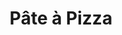 ---
layout: recette
categories: [recettes]
hidden: true
lang: fr
title: Pâte à Pizza
type: base
ingredients: 
  - nom: farine
    qte: 380
    unite: gr
  - nom: sel
    qte: 6
    unite: gr
  - nom: eau tiède
    qte: 18
    unite: cL
  - nom: huile d'olive
    qte: 3
    unite: cuillères à soupe
  - nom: levure sèche
    qte: 2
    unite: gr
etapes:
  - label: "Préparation"
    details:
      - Mélanger l'eau tiède avec la levure jusqu'à ce que ça se dissoude
      - Ajouter l'huile d'olive
      - Mélanger la farine et le sel
      - Ajouter la moitié du mélange eau tiède levure dans la farine
      - Pétrir
      - Ajouter le reste du liquide
      - Pétrir jusqu'à ce que ça arrête de coller au saladier
      - Sortir la boule et pétrir sur le plan de travail avec la paume de la main
      - Former une boule qui doit être bien lisse
      - Remettre dans le saladier, couvrir et laisser reposer 2 heures minimum dans un endroit chaud
cuisson: 
  - Préchauffer le four à 240°C 
  - Sortir la boule (elle a du beaucoup gonfler), faire évacuer l'air en appuyant dessus
  - Garnir
  - Cuire 18 minutes à 240°C
notes:
  - label: Comment pétrir
    link: https://www.youtube.com/watch?v=SF2F1xKTrdE 
  - label: Comment étaler
    link: https://youtu.be/FZDoI20pTHw?t=265
  - label: Comment étaler 2
    link: https://www.youtube.com/watch?v=oopnT_wGGHE
  - label: Explications
    link: https://www.ricardocuisine.com/chroniques/chimie-alimentaire/509-guide-pizza-101
  - Penser à presser la mozzarella avec du sopalin pour absorber l'eau

variantes:
  - label: une cuillère de sucre blanc pour activer plus rapidement la levure
    todo: true
---